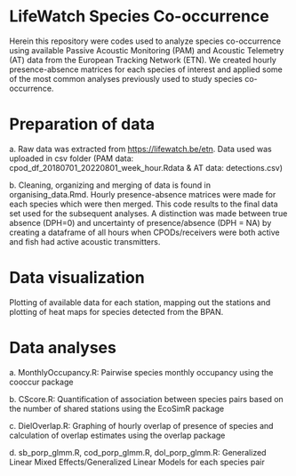 # LifeWatch Species Co-occurrence

Herein this repository were codes used to analyze species co-occurrence using available Passive Acoustic Monitoring (PAM) and Acoustic Telemetry (AT) data from the European Tracking Network (ETN). We created hourly presence-absence matrices for each species of interest and applied some of the most common analyses previously used to study species co-occurrence. 

# Preparation of data

a. Raw data was extracted from https://lifewatch.be/etn. Data used was uploaded in csv folder (PAM data: cpod_df_20180701_20220801_week_hour.Rdata & AT data: detections.csv)

b. Cleaning, organizing and merging of data is found in organising_data.Rmd. Hourly presence-absence matrices were made for each species which were then merged. This code results to the final data set used for the subsequent analyses. A distinction was made between true absence (DPH=0) and uncertainty of presence/absence (DPH = NA) by creating a dataframe of all hours when CPODs/receivers were both active and fish had active acoustic transmitters.

# Data visualization

Plotting of available data for each station, mapping out the stations and plotting of heat maps for species detected from the BPAN. 

# Data analyses

a. MonthlyOccupancy.R: Pairwise species monthly occupancy using the cooccur package

b. CScore.R: Quantification of association between species pairs based on the number of shared stations using the EcoSimR package 

c. DielOverlap.R: Graphing of hourly overlap of presence of species and calculation of overlap estimates using the overlap package

d. sb_porp_glmm.R, cod_porp_glmm.R, dol_porp_glmm.R:  Generalized Linear Mixed Effects/Generalized Linear Models for each species pair 










